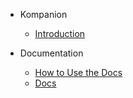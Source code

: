 - Kompanion 

	- [Introduction](README.md)

- Documentation

	- [How to Use the Docs](how-to-use.md)
	- [Docs](docs.md)